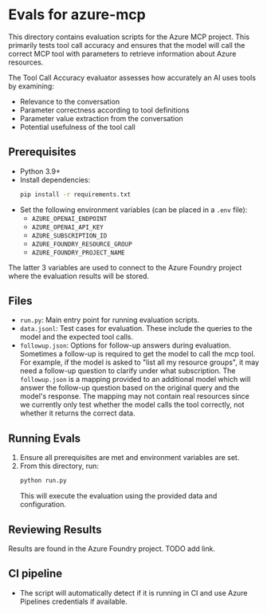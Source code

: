 # Evals for azure-mcp

This directory contains evaluation scripts for the Azure MCP project. This primarily tests tool call accuracy and ensures that the model will call the correct MCP tool with parameters to retrieve information about Azure resources.

The Tool Call Accuracy evaluator assesses how accurately an AI uses tools by examining:

- Relevance to the conversation
- Parameter correctness according to tool definitions
- Parameter value extraction from the conversation
- Potential usefulness of the tool call

## Prerequisites

- Python 3.9+
- Install dependencies:
  ```bash
  pip install -r requirements.txt
  ```
- Set the following environment variables (can be placed in a `.env` file):
  - `AZURE_OPENAI_ENDPOINT`
  - `AZURE_OPENAI_API_KEY`
  - `AZURE_SUBSCRIPTION_ID`
  - `AZURE_FOUNDRY_RESOURCE_GROUP`
  - `AZURE_FOUNDRY_PROJECT_NAME`

The latter 3 variables are used to connect to the Azure Foundry project where the evaluation results will be stored.

## Files

- `run.py`: Main entry point for running evaluation scripts.
- `data.jsonl`: Test cases for evaluation. These include the queries to the model and the expected tool calls.
- `followup.json`: Options for follow-up answers during evaluation. Sometimes a follow-up is required to get the model to call the mcp tool. For example, if the model is asked to "list all my resource groups", it may need a follow-up question to clarify under what subscription. The `followup.json` is a mapping provided to an additional model which will answer the follow-up question based on the original query and the model's response. The mapping may not contain real resources since we currently only test whether the model calls the tool correctly, not whether it returns the correct data.

## Running Evals

1. Ensure all prerequisites are met and environment variables are set.
2. From this directory, run:
   ```bash
   python run.py
   ```
   This will execute the evaluation using the provided data and configuration.

## Reviewing Results

Results are found in the Azure Foundry project. TODO add link.

## CI pipeline

- The script will automatically detect if it is running in CI and use Azure Pipelines credentials if available.
